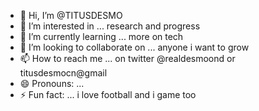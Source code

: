 - 👋 Hi, I’m @TITUSDESMO
- 👀 I’m interested in ... research and progress
- 🌱 I’m currently learning ... more on tech
- 💞️ I’m looking to collaborate on ... anyone i want to grow
- 📫 How to reach me ...  on twitter @realdesmoond or titusdesmocn@gmail
- 😄 Pronouns: ...
- ⚡ Fun fact: ... i love football and i game too

<!---
TITUSDESMO/TITUSDESMO is a ✨ special ✨ repository because its `README.md` (this file) appears on your GitHub profile.
You can click the Preview link to take a look at your changes.
--->
